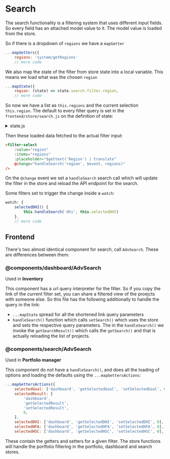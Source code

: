 # Search

The search functionality is a filtering system that uses different input fields. So every field has an attached model value to it. The model value is loaded from the store.

So if there is a dropdown of `regions` we have a `mapGetter`

```js
...mapGetters({
    regions: 'system/getRegions'
    // more code
```

We also map the state of the filter from store state into a local variable. This means we load what was the chosen `region`

```js
...mapState({
    region: (state) => state.search.filter.region,
    // more code
```
So now we have a list as `this.regions` and the current selection `this.region`. The default to every filter query is set in the `frontend/store/search.js` on the definition of state:
<details>
<summary>state.js</summary>
<pre>
export const state = () => ({
  ...stateGenerator(),
  blockSearch: true,
  filter: {
    // ** SEARCH PARAMETERS **
    q: '',
    in: ['name', 'overview', 'desc', 'ach', 'partner', 'id'],
    // ** FILTER PARAMETERS **
    country: [], // `country` eg: country=1&country=2
    sw: [], // `sw` eg: sw=1&sw=2
    dhi: [], // `dhi` eg: dhi=1&dhi=2
    hfa: [], // `hfa` eg: hfa=1&hfa=2
    hsc: [], // `hsc` eg: hsc=1&hsc=2
    // `his` eg: his=1&his=2
    region: '',
    // more code
</pre>
</details>

Then these loaded data fetched to the actual filter input:

```html
<filter-select
    :value="region"
    :items="regions"
    :placeholder="$gettext('Region') | translate"
    @change="handleSearch('region', $event, regions)"
/>
```

On the `@change` event we set a `handleSearch` search call which will update the filter in the store and reload the API endpoint for the search.

Some filters set to trigger the change inside a `watch`:

```js
watch: {
    selectedDHI() {
        this.handleSearch('dhi', this.selectedDHI)
    },
    // more code
```

## Frontend

There's two almost identical component for search, call `AdvSearch`. These are differences between them:

### @components/dashboard/AdvSearch

Used in **Inventory**

This component has a url query interpreter for the filter. So if you copy the link of the current filter set, you can share a filtered view of the proejcts with someone else. So this file has the following additionally to handle the query in the link:
- `...mapState` spread for all the shortened link query parameters
- `handleSearch()` function which calls `setSearch()` which uses the store and sets the respective query parameters. The in the `handleSearch()` we invoke the `getSearchResult()` which calls the `getSearch()` and that is actually reloading the list of projects.

### @components/search/AdvSearch

Used in **Portfolio manager**

This component do not have a `handleSearch()`, and does all the loading of options and loading the defaults using the `...mapGettersActions`:
```js
...mapGettersActions({
    selectedGoal: ['dashboard', 'getSelectedGoal', 'setSelectedGoal', 0],
    selectedResult: [
        'dashboard',
        'getSelectedResult',
        'setSelectedResult',
        0,
    ],
    selectedDHI: ['dashboard', 'getSelectedDHI', 'setSelectedDHI', 0],
    selectedHFA: ['dashboard', 'getSelectedHFA', 'setSelectedHFA', 0],
    selectedHSC: ['dashboard', 'getSelectedHSC', 'setSelectedHSC', 0],
```
These contain the getters and setters for a given filter.
The store functions will handle the portfolio filtering in the portfolio, dashboard and search stores.
